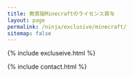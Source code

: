 ```yaml
---
title: 教育版Minecraftのライセンス貸与
layout: page
permalink: /ninja/exclusive/minecraft/
sitemap: false
---
```

{% include excluseive.html %}

{% include contact.html %}
